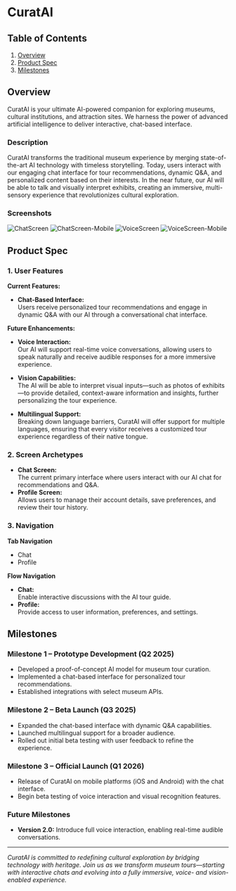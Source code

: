 # CuratAI

## Table of Contents

1. [Overview](#overview)
2. [Product Spec](#product-spec)
3. [Milestones](#milestones)

## Overview

CuratAI is your ultimate AI-powered companion for exploring museums, cultural institutions, and attraction sites. We harness the power of advanced artificial intelligence to deliver interactive, chat-based interface.

### Description

CuratAI transforms the traditional museum experience by merging state-of-the-art AI technology with timeless storytelling. Today, users interact with our engaging chat interface for tour recommendations, dynamic Q&A, and personalized content based on their interests. In the near future, our AI will be able to talk and visually interpret exhibits, creating an immersive, multi-sensory experience that revolutionizes cultural exploration.

### Screenshots

<!-- Screenshots -->
<img src="https://imgur.com/BYxnGem" alt="ChatScreen" />
<img src="https://imgur.com/P4lJd7I" alt="ChatScreen-Mobile" />
<img src="https://imgur.com/LcfTW4z" alt="VoiceScreen" />
<img src="https://imgur.com/tyLyhEW" alt="VoiceScreen-Mobile" />


## Product Spec

### 1. User Features

**Current Features:**

- **Chat-Based Interface:**  
  Users receive personalized tour recommendations and engage in dynamic Q&A with our AI through a conversational chat interface.

**Future Enhancements:**

- **Voice Interaction:**  
  Our AI will support real-time voice conversations, allowing users to speak naturally and receive audible responses for a more immersive experience.
  
- **Vision Capabilities:**  
  The AI will be able to interpret visual inputs—such as photos of exhibits—to provide detailed, context-aware information and insights, further personalizing the tour experience.

- **Multilingual Support:**  
  Breaking down language barriers, CuratAI will offer support for multiple languages, ensuring that every visitor receives a customized tour experience regardless of their native tongue.

### 2. Screen Archetypes

- **Chat Screen:**  
  The current primary interface where users interact with our AI chat for recommendations and Q&A.
- **Profile Screen:**  
  Allows users to manage their account details, save preferences, and review their tour history.

### 3. Navigation

**Tab Navigation**

- Chat
- Profile

**Flow Navigation**

- **Chat:**  
  Enable interactive discussions with the AI tour guide.
- **Profile:**  
  Provide access to user information, preferences, and settings.

## Milestones

### Milestone 1 – Prototype Development (Q2 2025)

- Developed a proof-of-concept AI model for museum tour curation.
- Implemented a chat-based interface for personalized tour recommendations.
- Established integrations with select museum APIs.

### Milestone 2 – Beta Launch (Q3 2025)

- Expanded the chat-based interface with dynamic Q&A capabilities.
- Launched multilingual support for a broader audience.
- Rolled out initial beta testing with user feedback to refine the experience.

### Milestone 3 – Official Launch (Q1 2026)

- Release of CuratAI on mobile platforms (iOS and Android) with the chat interface.
- Begin beta testing of voice interaction and visual recognition features.

### Future Milestones

- **Version 2.0:** Introduce full voice interaction, enabling real-time audible conversations.

---

*CuratAI is committed to redefining cultural exploration by bridging technology with heritage. Join us as we transform museum tours—starting with interactive chats and evolving into a fully immersive, voice- and vision-enabled experience.*  
